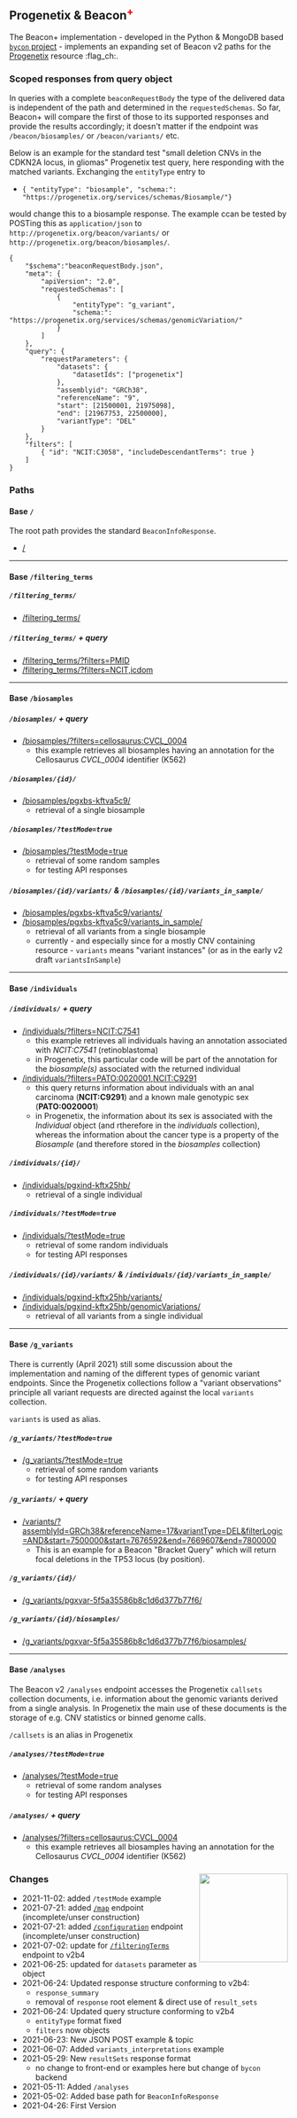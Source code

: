 
<h2>Progenetix & Beacon<span style="color: red; font-weight: 800;"><sup>+</sup></span></h2>

The Beacon+ implementation - developed in the Python & MongoDB based [`bycon` project](https://github.com/progenetix/bycon/) -
implements an expanding set of Beacon v2 paths for the [Progenetix](http://progenetix.org)
resource :flag_ch:.

### Scoped responses from query object

In queries with a complete `beaconRequestBody` the type of the delivered data is independent
of the path and determined in the `requestedSchemas`. So far, Beacon+ will compare the first
of those to its supported responses and provide the results accordingly; it doesn't matter
if the endpoint was `/beacon/biosamples/` or `/beacon/variants/` etc.

Below is an example for the standard test "small deletion CNVs in the CDKN2A locus, in gliomas"
Progenetix test query, here responding with the matched variants. Exchanging the `entityType`
entry to

* `{ "entityType": "biosample", "schema:": "https://progenetix.org/services/schemas/Biosample/"}`

would change this to a biosample response. The example ccan be tested by POSTing this as `application/json`
to `http://progenetix.org/beacon/variants/` or `http://progenetix.org/beacon/biosamples/`.

```
{
    "$schema":"beaconRequestBody.json",
    "meta": {
        "apiVersion": "2.0",
        "requestedSchemas": [
            {
                "entityType": "g_variant",
                "schema:": "https://progenetix.org/services/schemas/genomicVariation/"
            }
        ]
    },
    "query": {
        "requestParameters": {
            "datasets": {
                "datasetIds": ["progenetix"]
            },
            "assemblyid": "GRCh38",
            "referenceName": "9",
            "start": [21500001, 21975098],
            "end": [21967753, 22500000], 
            "variantType": "DEL"
        }
    },
    "filters": [
        { "id": "NCIT:C3058", "includeDescendantTerms": true }
    ]
}
```


### Paths

#### Base `/`

The root path provides the standard `BeaconInfoResponse`.

* [/](https://progenetix.org/beacon/)

----

#### Base `/filtering_terms`

##### `/filtering_terms/`

* [/filtering_terms/](https://progenetix.org/beacon/filtering_terms/)

##### `/filtering_terms/` + query

* [/filtering_terms/?filters=PMID](https://progenetix.org/beacon/filtering_terms/?filters=PMID)
* [/filtering_terms/?filters=NCIT,icdom](https://progenetix.org/beacon/filtering_terms/?filters=NCIT,icdom)

----

#### Base `/biosamples`

##### `/biosamples/` + query

* [/biosamples/?filters=cellosaurus:CVCL_0004](https://progenetix.org/beacon/biosamples/?filters=cellosaurus:CVCL_0004)
  - this example retrieves all biosamples having an annotation for the Cellosaurus _CVCL_0004_
  identifier (K562)

##### `/biosamples/{id}/`

* [/biosamples/pgxbs-kftva5c9/](http://progenetix.org/beacon/biosamples/pgxbs-kftva5c9/)
  - retrieval of a single biosample

##### `/biosamples/?testMode=true`

* [/biosamples/?testMode=true](http://progenetix.org/beacon/biosamples/?testMode=true)
  - retrieval of some random samples
  - for testing API responses

##### `/biosamples/{id}/variants/` & `/biosamples/{id}/variants_in_sample/`

* [/biosamples/pgxbs-kftva5c9/variants/](http://progenetix.org/beacon/biosamples/pgxbs-kftva5c9/variants/)
* [/biosamples/pgxbs-kftva5c9/variants_in_sample/](http://progenetix.org/beacon/biosamples/pgxbs-kftva5c9/variants_in_sample/)
  - retrieval of all variants from a single biosample
  - currently - and especially since for a mostly CNV containing resource - `variants` means "variant instances" (or as in the early v2 draft `variantsInSample`)

----

#### Base `/individuals`

##### `/individuals/` + query

* [/individuals/?filters=NCIT:C7541](https://progenetix.org/beacon/individuals/?filters=NCIT:C7541)
  - this example retrieves all individuals having an annotation associated with _NCIT:C7541_ (retinoblastoma)
  - in Progenetix, this particular code will be part of the annotation for the _biosample(s)_ associated with the returned individual
* [/individuals/?filters=PATO:0020001,NCIT:C9291](https://progenetix.org/beacon/individuals/?filters=PATO:0020001,NCIT:C9291)
  - this query returns information about individuals with an anal carcinoma (**NCIT:C9291**) and a known male genotypic sex (**PATO:0020001**)
  - in Progenetix, the information about its sex is associated with the _Individual_ object (and rtherefore in the _individuals_ collection), whereas the information about the cancer type is a property of the _Biosample_ (and therefore stored in the _biosamples_ collection)

##### `/individuals/{id}/`

* [/individuals/pgxind-kftx25hb/](http://progenetix.org/beacon/individuals/pgxind-kftx25hb/)
  - retrieval of a single individual

##### `/individuals/?testMode=true`

* [/individuals/?testMode=true](http://progenetix.org/beacon/individuals/?testMode=true)
  - retrieval of some random individuals
  - for testing API responses

##### `/individuals/{id}/variants/` & `/individuals/{id}/variants_in_sample/`

* [/individuals/pgxind-kftx25hb/variants/](http://progenetix.org/beacon/individuals/pgxind-kftx25hb/variants/)
* [/individuals/pgxind-kftx25hb/genomicVariations/](http://progenetix.org/beacon/individuals/pgxind-kftx25hb/genomicVariations/)
  - retrieval of all variants from a single individual

----

#### Base `/g_variants`

There is currently (April 2021) still some discussion about the implementation and naming
of the different types of genomic variant endpoints. Since the Progenetix collections
follow a "variant observations" principle all variant requests are directed against
the local `variants` collection.

`variants` is used as alias.

##### `/g_variants/?testMode=true`

* [/g_variants/?testMode=true](http://progenetix.org/beacon/g_variants/?testMode=true)
  - retrieval of some random variants
  - for testing API responses

##### `/g_variants/` + query

* [/variants/?assemblyId=GRCh38&referenceName=17&variantType=DEL&filterLogic=AND&start=7500000&start=7676592&end=7669607&end=7800000](http://progenetix.org/beacon/variants/?assemblyId=GRCh38&referenceName=17&variantType=DEL&filterLogic=AND&start=7500000&start=7676592&end=7669607&end=7800000)
  - This is an example for a Beacon "Bracket Query" which will return focal deletions in the TP53 locus (by position).

##### `/g_variants/{id}/`

* [/g_variants/pgxvar-5f5a35586b8c1d6d377b77f6/](http://progenetix.org/beacon/g_variants/pgxvar-5f5a35586b8c1d6d377b77f6/)

##### `/g_variants/{id}/biosamples/`

* [/g_variants/pgxvar-5f5a35586b8c1d6d377b77f6/biosamples/](http://progenetix.org/beacon/g_variants/pgxvar-5f5a35586b8c1d6d377b77f6/biosamples/)

----

#### Base `/analyses`

The Beacon v2 `/analyses` endpoint accesses the Progenetix `callsets` collection
documents, i.e. information about the genomic variants derived from a single
analysis. In Progenetix the main use of these documents is the storage of e.g.
CNV statistics or binned genome calls.

`/callsets` is an alias in Progenetix

##### `/analyses/?testMode=true`

* [/analyses/?testMode=true](http://progenetix.org/beacon/analyses/?testMode=true)
  - retrieval of some random analyses
  - for testing API responses

##### `/analyses/` + query

* [/analyses/?filters=cellosaurus:CVCL_0004](https://progenetix.org/beacon/analyses/?filters=cellosaurus:CVCL_0004)
  - this example retrieves all biosamples having an annotation for the Cellosaurus _CVCL_0004_
  identifier (K562)

<h3>Changes<img align="right" width="160px" src="https://progenetix.org/img/progenetix-logo-black.png"></h3>

* 2021-11-02: added `/testMode` example
* 2021-07-21: added [`/map`](https://progenetix.org/beacon/map) endpoint (incomplete/unser construction)
* 2021-07-21: added [`/configuration`](https://progenetix.org/beacon/configuration) endpoint (incomplete/unser construction)
* 2021-07-02: update for [`/filteringTerms`](https://progenetix.org/beacon/filteringTerms) endpoint to v2b4
* 2021-06-25: updated for `datasets` parameter as object
* 2021-06-24: Updated response structure conforming to v2b4:
  - `response_summary`
  - removal of `response` root element & direct use of `result_sets`
* 2021-06-24: Updated query structure conforming to v2b4
  - `entityType` format fixed
  - `filters` now objects
* 2021-06-23: New JSON POST example & topic
* 2021-06-07: Added `variants_interpretations` example
* 2021-05-29: New `resultSets` response format
  - no change to front-end or examples here but change of `bycon` backend
* 2021-05-11: Added `/analyses`
* 2021-05-02: Added base path for `BeaconInfoResponse`
* 2021-04-26: First Version

